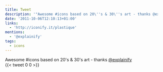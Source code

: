 ```yaml
---
title: Tweet
description: '"Awesome #icons based on 20\''s & 30\''s art - thanks @explainify  "'
date: '2011-10-06T12:10:13+01:00'
links:
  - 'http://iconify.it/plastique'
mentions:
  - '@explainify'
tags:
  - icons
---
```

Awesome #icons based on 20\'s & 30\'s art - thanks [@explainify](https://twitter.com/@explainify)  
      {{< tweet 0 0 >}}
    
